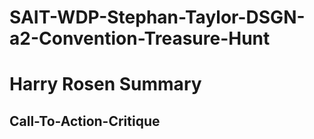 # SAIT-WDP-Stephan-Taylor-DSGN-a2-Convention-Treasure-Hunt #

# Harry Rosen Summary #

## **Call-To-Action-Critique** ##




